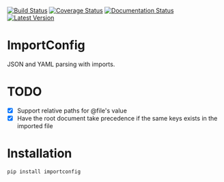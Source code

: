 [![Build Status](https://travis-ci.org/Dinoshauer/ImportConfig.svg?branch=master)](https://travis-ci.org/Dinoshauer/ImportConfig)
[![Coverage Status](https://coveralls.io/repos/Dinoshauer/ImportConfig/badge.png)](https://coveralls.io/r/Dinoshauer/ImportConfig)
[![Documentation Status](https://readthedocs.org/projects/importconfig/badge/?version=latest)](https://readthedocs.org/projects/importconfig/?badge=latest)
[![Latest Version](https://pypip.in/version/ImportConfig/badge.svg?style=flat)](https://pypi.python.org/pypi/ImportConfig/)


ImportConfig
============

JSON and YAML parsing with imports.

# TODO

- [x] Support relative paths for @file's value
- [x] Have the root document take precedence if the same keys exists in the imported file

# Installation

    pip install importconfig
